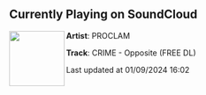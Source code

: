 ## Currently Playing on SoundCloud

[<img align="left" width="100" src="https://i1.sndcdn.com/artworks-0yeChZkGTZ50YPem-MPptmg-t500x500.jpg">](https://soundcloud.com/proclamagency/crime-opposite-free-dl)

**Artist**: PROCLAM 

**Track**: CRIME - Opposite (FREE DL)

Last updated at 01/09/2024 16:02
